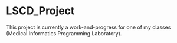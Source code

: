 # LSCD_Project
This project is currently a work-and-progress for one of my classes (Medical Informatics Programming Laboratory).
